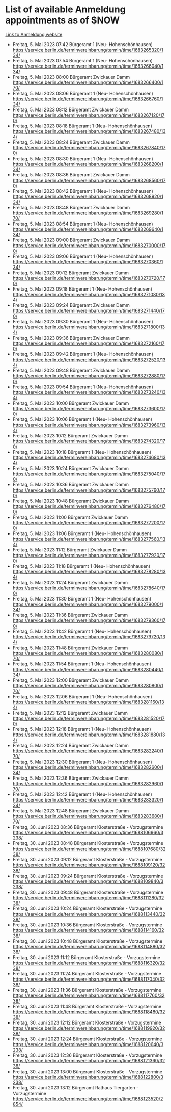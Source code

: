 # List of available Anmeldung appointments as of $NOW
[Link to Anmeldung website](https://service.berlin.de/terminvereinbarung/termin/tag.php?termin=1&anliegen[]=120686&dienstleisterlist=122210,122217,327316,122219,327312,122227,327314,122231,327346,122243,327348,122254,122252,329742,122260,329745,122262,329748,122271,327278,122273,327274,122277,327276,330436,122280,327294,122282,327290,122284,327292,122291,327270,122285,327266,122286,327264,122296,327268,150230,329760,122297,327286,122294,327284,122312,329763,122314,329775,122304,327330,122311,327334,122309,327332,317869,122281,327352,122279,329772,122283,122276,327324,122274,327326,122267,329766,122246,327318,122251,327320,122257,327322,122208,327298,122226,327300&herkunft=http%3A%2F%2Fservice.berlin.de%2Fdienstleistung%2F120686%2F)
- Freitag, 5. Mai 2023 07:42 Bürgeramt 1 (Neu- Hohenschönhausen) https://service.berlin.de/terminvereinbarung/termin/time/1683265320/134/
- Freitag, 5. Mai 2023 07:54 Bürgeramt 1 (Neu- Hohenschönhausen) https://service.berlin.de/terminvereinbarung/termin/time/1683266040/134/
- Freitag, 5. Mai 2023 08:00 Bürgeramt Zwickauer Damm https://service.berlin.de/terminvereinbarung/termin/time/1683266400/170/
- Freitag, 5. Mai 2023 08:06 Bürgeramt 1 (Neu- Hohenschönhausen) https://service.berlin.de/terminvereinbarung/termin/time/1683266760/134/
- Freitag, 5. Mai 2023 08:12 Bürgeramt Zwickauer Damm https://service.berlin.de/terminvereinbarung/termin/time/1683267120/170/
- Freitag, 5. Mai 2023 08:18 Bürgeramt 1 (Neu- Hohenschönhausen) https://service.berlin.de/terminvereinbarung/termin/time/1683267480/134/
- Freitag, 5. Mai 2023 08:24 Bürgeramt Zwickauer Damm https://service.berlin.de/terminvereinbarung/termin/time/1683267840/170/
- Freitag, 5. Mai 2023 08:30 Bürgeramt 1 (Neu- Hohenschönhausen) https://service.berlin.de/terminvereinbarung/termin/time/1683268200/134/
- Freitag, 5. Mai 2023 08:36 Bürgeramt Zwickauer Damm https://service.berlin.de/terminvereinbarung/termin/time/1683268560/170/
- Freitag, 5. Mai 2023 08:42 Bürgeramt 1 (Neu- Hohenschönhausen) https://service.berlin.de/terminvereinbarung/termin/time/1683268920/134/
- Freitag, 5. Mai 2023 08:48 Bürgeramt Zwickauer Damm https://service.berlin.de/terminvereinbarung/termin/time/1683269280/170/
- Freitag, 5. Mai 2023 08:54 Bürgeramt 1 (Neu- Hohenschönhausen) https://service.berlin.de/terminvereinbarung/termin/time/1683269640/134/
- Freitag, 5. Mai 2023 09:00 Bürgeramt Zwickauer Damm https://service.berlin.de/terminvereinbarung/termin/time/1683270000/170/
- Freitag, 5. Mai 2023 09:06 Bürgeramt 1 (Neu- Hohenschönhausen) https://service.berlin.de/terminvereinbarung/termin/time/1683270360/134/
- Freitag, 5. Mai 2023 09:12 Bürgeramt Zwickauer Damm https://service.berlin.de/terminvereinbarung/termin/time/1683270720/170/
- Freitag, 5. Mai 2023 09:18 Bürgeramt 1 (Neu- Hohenschönhausen) https://service.berlin.de/terminvereinbarung/termin/time/1683271080/134/
- Freitag, 5. Mai 2023 09:24 Bürgeramt Zwickauer Damm https://service.berlin.de/terminvereinbarung/termin/time/1683271440/170/
- Freitag, 5. Mai 2023 09:30 Bürgeramt 1 (Neu- Hohenschönhausen) https://service.berlin.de/terminvereinbarung/termin/time/1683271800/134/
- Freitag, 5. Mai 2023 09:36 Bürgeramt Zwickauer Damm https://service.berlin.de/terminvereinbarung/termin/time/1683272160/170/
- Freitag, 5. Mai 2023 09:42 Bürgeramt 1 (Neu- Hohenschönhausen) https://service.berlin.de/terminvereinbarung/termin/time/1683272520/134/
- Freitag, 5. Mai 2023 09:48 Bürgeramt Zwickauer Damm https://service.berlin.de/terminvereinbarung/termin/time/1683272880/170/
- Freitag, 5. Mai 2023 09:54 Bürgeramt 1 (Neu- Hohenschönhausen) https://service.berlin.de/terminvereinbarung/termin/time/1683273240/134/
- Freitag, 5. Mai 2023 10:00 Bürgeramt Zwickauer Damm https://service.berlin.de/terminvereinbarung/termin/time/1683273600/170/
- Freitag, 5. Mai 2023 10:06 Bürgeramt 1 (Neu- Hohenschönhausen) https://service.berlin.de/terminvereinbarung/termin/time/1683273960/134/
- Freitag, 5. Mai 2023 10:12 Bürgeramt Zwickauer Damm https://service.berlin.de/terminvereinbarung/termin/time/1683274320/170/
- Freitag, 5. Mai 2023 10:18 Bürgeramt 1 (Neu- Hohenschönhausen) https://service.berlin.de/terminvereinbarung/termin/time/1683274680/134/
- Freitag, 5. Mai 2023 10:24 Bürgeramt Zwickauer Damm https://service.berlin.de/terminvereinbarung/termin/time/1683275040/170/
- Freitag, 5. Mai 2023 10:36 Bürgeramt Zwickauer Damm https://service.berlin.de/terminvereinbarung/termin/time/1683275760/170/
- Freitag, 5. Mai 2023 10:48 Bürgeramt Zwickauer Damm https://service.berlin.de/terminvereinbarung/termin/time/1683276480/170/
- Freitag, 5. Mai 2023 11:00 Bürgeramt Zwickauer Damm https://service.berlin.de/terminvereinbarung/termin/time/1683277200/170/
- Freitag, 5. Mai 2023 11:06 Bürgeramt 1 (Neu- Hohenschönhausen) https://service.berlin.de/terminvereinbarung/termin/time/1683277560/134/
- Freitag, 5. Mai 2023 11:12 Bürgeramt Zwickauer Damm https://service.berlin.de/terminvereinbarung/termin/time/1683277920/170/
- Freitag, 5. Mai 2023 11:18 Bürgeramt 1 (Neu- Hohenschönhausen) https://service.berlin.de/terminvereinbarung/termin/time/1683278280/134/
- Freitag, 5. Mai 2023 11:24 Bürgeramt Zwickauer Damm https://service.berlin.de/terminvereinbarung/termin/time/1683278640/170/
- Freitag, 5. Mai 2023 11:30 Bürgeramt 1 (Neu- Hohenschönhausen) https://service.berlin.de/terminvereinbarung/termin/time/1683279000/134/
- Freitag, 5. Mai 2023 11:36 Bürgeramt Zwickauer Damm https://service.berlin.de/terminvereinbarung/termin/time/1683279360/170/
- Freitag, 5. Mai 2023 11:42 Bürgeramt 1 (Neu- Hohenschönhausen) https://service.berlin.de/terminvereinbarung/termin/time/1683279720/134/
- Freitag, 5. Mai 2023 11:48 Bürgeramt Zwickauer Damm https://service.berlin.de/terminvereinbarung/termin/time/1683280080/170/
- Freitag, 5. Mai 2023 11:54 Bürgeramt 1 (Neu- Hohenschönhausen) https://service.berlin.de/terminvereinbarung/termin/time/1683280440/134/
- Freitag, 5. Mai 2023 12:00 Bürgeramt Zwickauer Damm https://service.berlin.de/terminvereinbarung/termin/time/1683280800/170/
- Freitag, 5. Mai 2023 12:06 Bürgeramt 1 (Neu- Hohenschönhausen) https://service.berlin.de/terminvereinbarung/termin/time/1683281160/134/
- Freitag, 5. Mai 2023 12:12 Bürgeramt Zwickauer Damm https://service.berlin.de/terminvereinbarung/termin/time/1683281520/170/
- Freitag, 5. Mai 2023 12:18 Bürgeramt 1 (Neu- Hohenschönhausen) https://service.berlin.de/terminvereinbarung/termin/time/1683281880/134/
- Freitag, 5. Mai 2023 12:24 Bürgeramt Zwickauer Damm https://service.berlin.de/terminvereinbarung/termin/time/1683282240/170/
- Freitag, 5. Mai 2023 12:30 Bürgeramt 1 (Neu- Hohenschönhausen) https://service.berlin.de/terminvereinbarung/termin/time/1683282600/134/
- Freitag, 5. Mai 2023 12:36 Bürgeramt Zwickauer Damm https://service.berlin.de/terminvereinbarung/termin/time/1683282960/170/
- Freitag, 5. Mai 2023 12:42 Bürgeramt 1 (Neu- Hohenschönhausen) https://service.berlin.de/terminvereinbarung/termin/time/1683283320/134/
- Freitag, 5. Mai 2023 12:48 Bürgeramt Zwickauer Damm https://service.berlin.de/terminvereinbarung/termin/time/1683283680/170/
- Freitag, 30. Juni 2023 08:36 Bürgeramt Klosterstraße - Vorzugstermine https://service.berlin.de/terminvereinbarung/termin/time/1688106960/3238/
- Freitag, 30. Juni 2023 08:48 Bürgeramt Klosterstraße - Vorzugstermine https://service.berlin.de/terminvereinbarung/termin/time/1688107680/3238/
- Freitag, 30. Juni 2023 09:12 Bürgeramt Klosterstraße - Vorzugstermine https://service.berlin.de/terminvereinbarung/termin/time/1688109120/3238/
- Freitag, 30. Juni 2023 09:24 Bürgeramt Klosterstraße - Vorzugstermine https://service.berlin.de/terminvereinbarung/termin/time/1688109840/3238/
- Freitag, 30. Juni 2023 09:48 Bürgeramt Klosterstraße - Vorzugstermine https://service.berlin.de/terminvereinbarung/termin/time/1688111280/3238/
- Freitag, 30. Juni 2023 10:24 Bürgeramt Klosterstraße - Vorzugstermine https://service.berlin.de/terminvereinbarung/termin/time/1688113440/3238/
- Freitag, 30. Juni 2023 10:36 Bürgeramt Klosterstraße - Vorzugstermine https://service.berlin.de/terminvereinbarung/termin/time/1688114160/3238/
- Freitag, 30. Juni 2023 10:48 Bürgeramt Klosterstraße - Vorzugstermine https://service.berlin.de/terminvereinbarung/termin/time/1688114880/3238/
- Freitag, 30. Juni 2023 11:12 Bürgeramt Klosterstraße - Vorzugstermine https://service.berlin.de/terminvereinbarung/termin/time/1688116320/3238/
- Freitag, 30. Juni 2023 11:24 Bürgeramt Klosterstraße - Vorzugstermine https://service.berlin.de/terminvereinbarung/termin/time/1688117040/3238/
- Freitag, 30. Juni 2023 11:36 Bürgeramt Klosterstraße - Vorzugstermine https://service.berlin.de/terminvereinbarung/termin/time/1688117760/3238/
- Freitag, 30. Juni 2023 11:48 Bürgeramt Klosterstraße - Vorzugstermine https://service.berlin.de/terminvereinbarung/termin/time/1688118480/3238/
- Freitag, 30. Juni 2023 12:12 Bürgeramt Klosterstraße - Vorzugstermine https://service.berlin.de/terminvereinbarung/termin/time/1688119920/3238/
- Freitag, 30. Juni 2023 12:24 Bürgeramt Klosterstraße - Vorzugstermine https://service.berlin.de/terminvereinbarung/termin/time/1688120640/3238/
- Freitag, 30. Juni 2023 12:36 Bürgeramt Klosterstraße - Vorzugstermine https://service.berlin.de/terminvereinbarung/termin/time/1688121360/3238/
- Freitag, 30. Juni 2023 13:00 Bürgeramt Klosterstraße - Vorzugstermine https://service.berlin.de/terminvereinbarung/termin/time/1688122800/3238/
- Freitag, 30. Juni 2023 13:12 Bürgeramt Rathaus Tiergarten - Vorzugstermine https://service.berlin.de/terminvereinbarung/termin/time/1688123520/2854/
